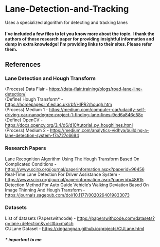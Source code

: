 # Lane-Detection-and-Tracking
Uses a specialized algorithm for detecting and tracking lanes
#### I've included a few files to let you know more about the topic. I thank the authors of those research paper for providing insightful information and dump in extra knowledge! I'm providing links to their sites. Please refer them.

## References
### Lane Detection and Hough Transform
(Process) Data Flair - https://data-flair.training/blogs/road-lane-line-detection/  
(Define) Hough Transform* - https://homepages.inf.ed.ac.uk/rbf/HIPR2/hough.htm  
(Process) Medium 1 - https://medium.com/computer-car/udacity-self-driving-car-nanodegree-project-1-finding-lane-lines-9cd6a846c58c  
(Define) OpenCV - https://docs.opencv.org/3.4/d6/d10/tutorial_py_houghlines.html  
(Process) Medium 2 - https://medium.com/analytics-vidhya/building-a-lane-detection-system-f7a727c6694  
### Research Papers
Lane Recognition Algorithm Using The Hough Transform Based On Complicated Conditions - https://www.scirp.org/journal/paperinformation.aspx?paperid=96456  
Real-Time Lane Detection For Driver Assistance System - https://www.scirp.org/journal/paperinformation.aspx?paperid=48615  
Detection Method For Auto Guide Vehicle’s Walking Deviation Based On Image Thinning And Hough Transform - https://journals.sagepub.com/doi/10.1177/0020294019833073  
### Datasets
List of datasets (Paperswithcode) - https://paperswithcode.com/datasets?q=lane+detection&v=lst&o=match  
CULane Dataset - https://xingangpan.github.io/projects/CULane.html  
##### * important to me
